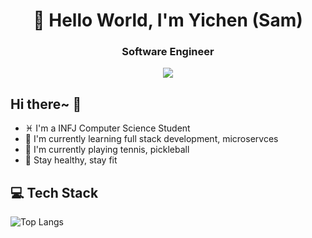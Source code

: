 <div align="center">
  
# 🌟 Hello World, I'm Yichen (Sam)
### Software Engineer

<p>
  <a href="mailto:yichen.sun0301@gmail.com"><img src="https://img.shields.io/badge/Email-ffffff?style=for-the-badge&logo=gmail&logoColor=black"/></a>
  <br/>
</p>

</div>

## Hi there~ 👋

- ♓️ I'm a INFJ Computer Science Student
- 🎯 I'm currently learning full stack development, microservces
- 🎾 I'm currently playing tennis, pickleball
- 💪 Stay healthy, stay fit

## 💻 Tech Stack

![Top Langs](https://github-readme-stats.vercel.app/api/top-langs/?username=ichensun&layout=compact)
